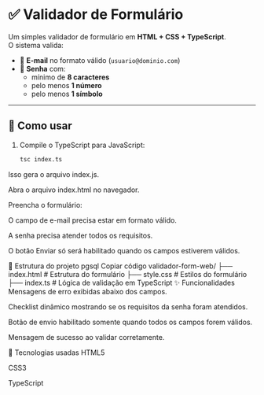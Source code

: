 # ✅ Validador de Formulário

Um simples validador de formulário em **HTML + CSS + TypeScript**.  
O sistema valida:

- 📧 **E-mail** no formato válido (`usuario@dominio.com`)  
- 🔑 **Senha** com:
  - mínimo de **8 caracteres**
  - pelo menos **1 número**
  - pelo menos **1 símbolo**

---

## 🚀 Como usar

1. Compile o TypeScript para JavaScript:
   ```bash
   tsc index.ts
Isso gera o arquivo index.js.

Abra o arquivo index.html no navegador.

Preencha o formulário:

O campo de e-mail precisa estar em formato válido.

A senha precisa atender todos os requisitos.

O botão Enviar só será habilitado quando os campos estiverem válidos.

📂 Estrutura do projeto
pgsql
Copiar código
validador-form-web/
├── index.html   # Estrutura do formulário
├── style.css    # Estilos do formulário
├── index.ts     # Lógica de validação em TypeScript
✨ Funcionalidades
Mensagens de erro exibidas abaixo dos campos.

Checklist dinâmico mostrando se os requisitos da senha foram atendidos.

Botão de envio habilitado somente quando todos os campos forem válidos.

Mensagem de sucesso ao validar corretamente.

🔧 Tecnologias usadas
HTML5

CSS3

TypeScript

